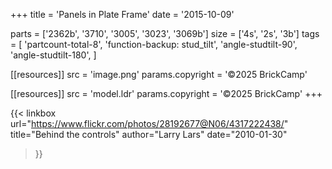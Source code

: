 +++
title = 'Panels in Plate Frame'
date  = '2015-10-09'

parts = ['2362b', '3710', '3005', '3023', '3069b']
size  = ['4s', '2s', '3b']
tags  = [
  'partcount-total-8',
  'function-backup: stud_tilt',
  'angle-studtilt-90',
  'angle-studtilt-180',
]

[[resources]]
src              = 'image.png'
params.copyright = '©2025 BrickCamp'

[[resources]]
src              = 'model.ldr'
params.copyright = '©2025 BrickCamp'
+++

{{< linkbox
    url="https://www.flickr.com/photos/28192677@N06/4317222438/"
    title="Behind the controls"
    author="Larry Lars"
    date="2010-01-30"
>}}
